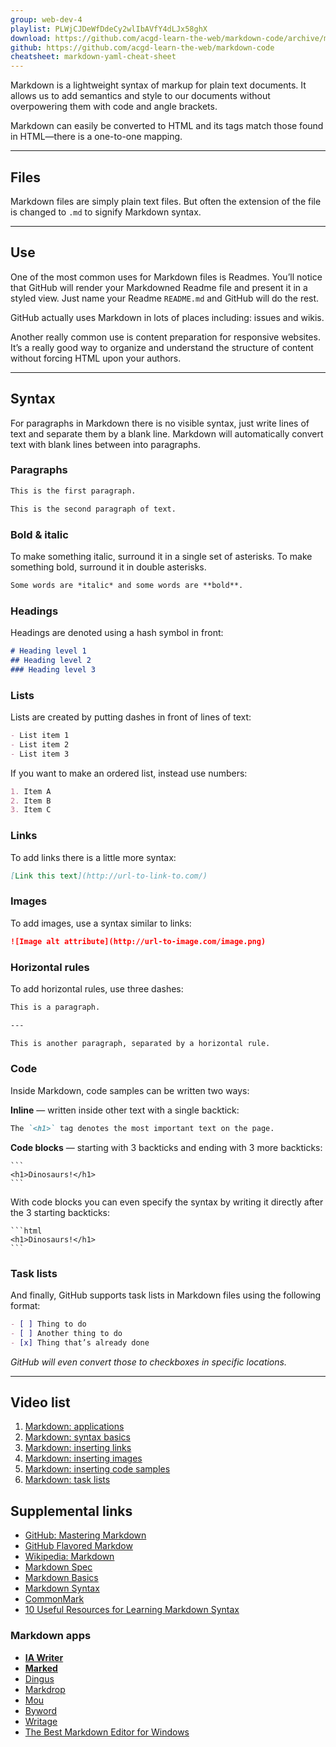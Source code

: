 ```yaml
---
group: web-dev-4
playlist: PLWjCJDeWfDdeCy2wlIbAVfY4dLJx58ghX
download: https://github.com/acgd-learn-the-web/markdown-code/archive/master.zip
github: https://github.com/acgd-learn-the-web/markdown-code
cheatsheet: markdown-yaml-cheat-sheet
---
```


Markdown is a lightweight syntax of markup for plain text documents. It allows us to add semantics and style to our documents without overpowering them with code and angle brackets.

Markdown can easily be converted to HTML and its tags match those found in HTML—there is a one-to-one mapping.

---

## Files

Markdown files are simply plain text files. But often the extension of the file is changed to `.md` to signify Markdown syntax.

---

## Use

One of the most common uses for Markdown files is Readmes. You’ll notice that GitHub will render your Markdowned Readme file and present it in a styled view. Just name your Readme `README.md` and GitHub will do the rest.

GitHub actually uses Markdown in lots of places including: issues and wikis.

Another really common use is content preparation for responsive websites. It’s a really good way to organize and understand the structure of content without forcing HTML upon your authors.

---

## Syntax

For paragraphs in Markdown there is no visible syntax,
just write lines of text and separate them by a blank line.
Markdown will automatically convert text with blank lines between into paragraphs.

### Paragraphs

```markdown
This is the first paragraph.

This is the second paragraph of text.
```

### Bold & italic

To make something italic, surround it in a single set of asterisks.
To make something bold, surround it in double asterisks.

```markdown
Some words are *italic* and some words are **bold**.
```

### Headings

Headings are denoted using a hash symbol in front:

```markdown
# Heading level 1
## Heading level 2
### Heading level 3
```

### Lists

Lists are created by putting dashes in front of lines of text:

```markdown
- List item 1
- List item 2
- List item 3
```

If you want to make an ordered list, instead use numbers:

```markdown
1. Item A
2. Item B
3. Item C
```

### Links

To add links there is a little more syntax:

```markdown
[Link this text](http://url-to-link-to.com/)
```

### Images

To add images, use a syntax similar to links:

```markdown
![Image alt attribute](http://url-to-image.com/image.png)
```

### Horizontal rules

To add horizontal rules, use three dashes:

```markdown
This is a paragraph.

---

This is another paragraph, separated by a horizontal rule.
```

### Code

Inside Markdown, code samples can be written two ways:

**Inline** — written inside other text with a single backtick:

```markdown
The `<h1>` tag denotes the most important text on the page.
```

**Code blocks** — starting with 3 backticks and ending with 3 more backticks:

<pre><code>```
&lt;h1&gt;Dinosaurs!&lt;/h1&gt;
```</code></pre>

With code blocks you can even specify the syntax by writing it directly after the 3 starting backticks:

<pre><code>```html
&lt;h1&gt;Dinosaurs!&lt;/h1&gt;
```</code></pre>

### Task lists

And finally, GitHub supports task lists in Markdown files using the following format:

```markdown
- [ ] Thing to do
- [ ] Another thing to do
- [x] Thing that’s already done
```

*GitHub will even convert those to checkboxes in specific locations.*

---

## Video list

1. [Markdown: applications](https://www.youtube.com/watch?v=a7RYPhsj1Js&index=1&list=PLWjCJDeWfDdeCy2wlIbAVfY4dLJx58ghX)
2. [Markdown: syntax basics](https://www.youtube.com/watch?v=0_tO8HgJiLQ&index=2&list=PLWjCJDeWfDdeCy2wlIbAVfY4dLJx58ghX)
3. [Markdown: inserting links](https://www.youtube.com/watch?v=0aJCGOxeHVk&index=3&list=PLWjCJDeWfDdeCy2wlIbAVfY4dLJx58ghX)
4. [Markdown: inserting images](https://www.youtube.com/watch?v=afFb_DcBBdA&index=4&list=PLWjCJDeWfDdeCy2wlIbAVfY4dLJx58ghX)
5. [Markdown: inserting code samples](https://www.youtube.com/watch?v=6nxjPtXHOYo&index=5&list=PLWjCJDeWfDdeCy2wlIbAVfY4dLJx58ghX)
6. [Markdown: task lists](https://www.youtube.com/watch?v=-JB6KEUj7tY&index=6&list=PLWjCJDeWfDdeCy2wlIbAVfY4dLJx58ghX)

## Supplemental links

- [GitHub: Mastering Markdown](https://guides.github.com/features/mastering-markdown/)
- [GitHub Flavored Markdow](https://help.github.com/articles/github-flavored-markdown/)
- [Wikipedia: Markdown](http://en.wikipedia.org/wiki/Markdown)
- [Markdown Spec](http://daringfireball.net/projects/markdown/)
- [Markdown Basics](http://daringfireball.net/projects/markdown/basics)
- [Markdown Syntax](http://daringfireball.net/projects/markdown/syntax)
- [CommonMark](http://commonmark.org/)
- [10 Useful Resources for Learning Markdown Syntax](http://sixrevisions.com/resources/learning-markdown-syntax/)

### Markdown apps

- **[IA Writer](http://www.iawriter.com/)**
- **[Marked](http://markedapp.com/)**
- [Dingus](http://daringfireball.net/projects/markdown/dingus)
- [Markdrop](http://www.markdrop.com/)
- [Mou](http://mouapp.com/)
- [Byword](http://bywordapp.com/)
- [Writage](http://www.writage.com/)
- [The Best Markdown Editor for Windows](http://www.sitepoint.com/best-markdown-editors-windows/)
